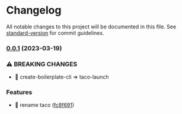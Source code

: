 # Changelog

All notable changes to this project will be documented in this file. See [standard-version](https://github.com/conventional-changelog/standard-version) for commit guidelines.

### [0.0.1](https://github.com/BlackBerry009/taco-launch/compare/v1.0.3...v0.0.1) (2023-03-19)


### ⚠ BREAKING CHANGES

* 🧨 create-boilerplate-cli => taco-launch

### Features

* 🎸 rename taco ([fc8f691](https://github.com/BlackBerry009/taco-launch/commit/fc8f6911887f106d9a5b667581b49de430b8b325))
